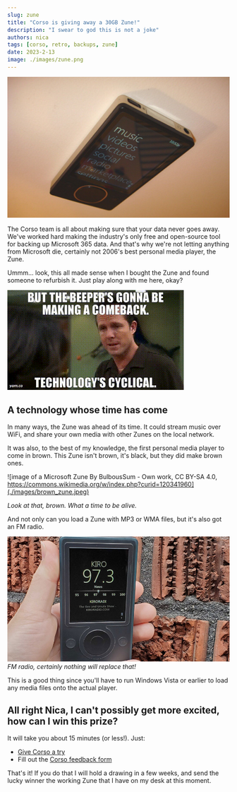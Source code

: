 ```yaml
---
slug: zune
title: "Corso is giving away a 30GB Zune!"
description: "I swear to god this is not a joke"
authors: nica
tags: [corso, retro, backups, zune]
date: 2023-2-13
image: ./images/zune.png
---
```


![image of a Microsoft Zune](./images/zune.png)

The Corso team is all about making sure that your data never goes away.
We've worked hard making the industry's only free and open-source tool for backing up Microsoft 365 data.
And that's why we're not letting anything from Microsoft die, certainly not 2006's best personal media player, the Zune.

Ummm… look, this all made sense when I bought the Zune and found someone to refurbish it. Just play along with me here, okay?

<!-- truncate -->

![A gif from the show 30 Rock with a character insisting 'beepers are about to make a big comeback, technology is cyclical'](./images/cyclical.gif)

## A technology whose time has come

In many ways, the Zune was ahead of its time. It could stream music over WiFi, and share your own media with other
Zunes on the local network.
<!-- vale proselint.Cliches = NO -->
It was also, to the best of my knowledge, the first personal media player to come in brown. This Zune isn't brown, it's black,
but they did make brown ones.
<!-- vale proselint.Cliches = YES -->

![image of a Microsoft Zune By BulbousSum - Own work, CC BY-SA 4.0, https://commons.wikimedia.org/w/index.php?curid=120341960](./images/brown_zune.jpeg)

*Look at that, brown. What a time to be alive.*

And not only can you load a Zune with MP3 or WMA files, but it's also got an FM radio.

![image of a zune tuning in FM radio](./images/radio_zune.jpeg)
*FM radio, certainly nothing will replace that!*

This is a good thing since you'll have to run Windows Vista or earlier to load any media files onto the actual player.

## All right Nica, I can't possibly get more excited, how can I win this prize?

It will take you about 15 minutes (or less!). Just:

* [Give Corso a try](https://corsobackup.io/docs/quickstart/)
* Fill out the [Corso feedback form](https://forms.microsoft.com/r/mRVNKqeKDp)

That's it! If you do that I will hold a drawing in a few weeks, and send the lucky winner the working Zune that
I have on my desk at this moment.
